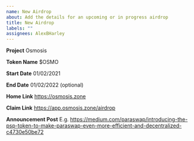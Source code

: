 ```yaml
---
name: New Airdrop
about: Add the details for an upcoming or in progress airdrop
title: New Airdrop
labels: ""
assignees: AlexBHarley
---
```


**Project**
Osmosis

**Token Name**
$OSMO

**Start Date**
01/02/2021

**End Date**
01/02/2022 (optional)

**Home Link**
https://osmosis.zone

**Claim Link**
https://app.osmosis.zone/airdrop

**Announcement Post**
E.g. https://medium.com/paraswap/introducing-the-psp-token-to-make-paraswap-even-more-efficient-and-decentralized-c4730e50be72
